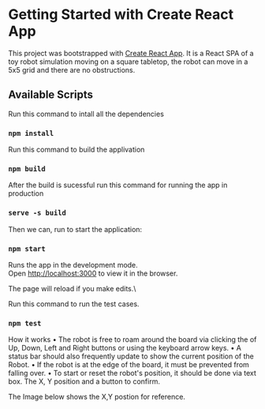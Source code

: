 # Getting Started with Create React App

This project was bootstrapped with [Create React App](https://github.com/facebook/create-react-app).
It is a React SPA of a toy robot simulation moving on a square tabletop, the robot can move in a 5x5 grid and there are no obstructions.

## Available Scripts
Run this command to intall all the dependencies

### `npm install`

Run this command to build the applivation

### `npm build`

After the build is sucessful run this command for running the app in production

### `serve -s build`


Then we can, run to start the application:

### `npm start`

Runs the app in the development mode.\
Open [http://localhost:3000](http://localhost:3000) to view it in the browser.

The page will reload if you make edits.\

Run this command to run the test cases.

### `npm test`

How it works
• The robot is free to roam around the board via clicking the of Up, Down, Left and Right buttons or using 
 the keyboard arrow keys.
• A status bar should also frequently update to show the current position of the Robot.
• If the robot is at the edge of the board, it must be prevented from falling over.
• To start or reset the robot's position, it should be done via text box. The X, Y position and a 
  button to confirm.

The Image below shows the X,Y postion for reference.
